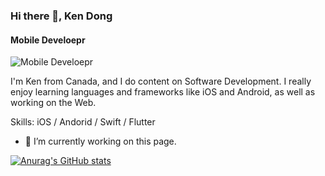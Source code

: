 ### Hi there 👋, Ken Dong
#### Mobile Develoepr
![Mobile Develoepr](https://www.joomlageeks.com/wp-content/uploads/2014/05/Joomla-Mobile-Development.png)

I'm Ken from Canada, and I do content on Software Development. I really enjoy learning languages and frameworks like iOS and Android, as well as working on the Web.

Skills: iOS / Andorid / Swift / Flutter

- 🔭 I’m currently working on this page. 






[![Anurag's GitHub stats](https://github-readme-stats.vercel.app/api?username=yid164)](https://github.com/anuraghazra/github-readme-stats)


<!--
**yid164/yid164** is a ✨ _special_ ✨ repository because its `README.md` (this file) appears on your GitHub profile.

Here are some ideas to get you started:

- 🔭 I’m currently working on ...
- 🌱 I’m currently learning ...
- 👯 I’m looking to collaborate on ...
- 🤔 I’m looking for help with ...
- 💬 Ask me about ...
- 📫 How to reach me: ...
- 😄 Pronouns: ...
- ⚡ Fun fact: ...
-->
